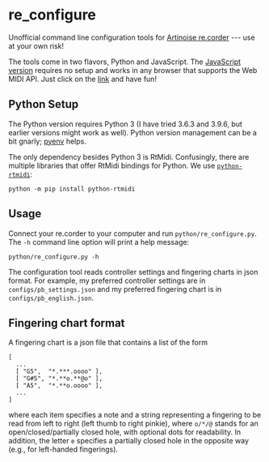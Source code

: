 # re\_configure

Unofficial command line configuration tools for
[Artinoise re.corder](http://www.artinoise.com/) --- use at your own risk!

The tools come in two flavors, Python and JavaScript. The
[JavaScript version](docs/re_corder.js)
requires no setup and works in any browser that supports the Web MIDI API. Just
click on the [link](https://nettoyeurny.github.io/re_configure/) and have fun!

## Python Setup

The Python version requires Python 3 (I have tried 3.6.3 and 3.9.6, but earlier
versions might work as well). Python version management can be a bit gnarly;
[pyenv](https://github.com/pyenv/pyenv) helps.

The only dependency besides Python 3 is RtMidi. Confusingly, there are multiple
libraries that offer RtMidi bindings for Python. We use
[`python-rtmidi`](https://pypi.org/project/python-rtmidi/):

    python -m pip install python-rtmidi

## Usage

Connect your re.corder to your computer and run `python/re_configure.py`. The
`-h` command line option will print a help message:

    python/re_configure.py -h

The configuration tool reads controller settings and fingering charts in json
format. For example, my preferred controller settings are in
`configs/pb_settings.json` and my preferred fingering chart is in
`configs/pb_english.json`.

## Fingering chart format

A fingering chart is a json file that contains a list of the form

    [
      ...
      [ "G5",  "*.***.oooo" ],
      [ "G#5", "*.**o.**@o" ],
      [ "A5",  "*.**o.oooo" ],
      ...
    ]

where each item specifies a note and a string representing a fingering to be
read from left to right (left thumb to right pinkie), where `o/*/@` stands for
an open/closed/partially closed hole, with optional dots for readability. In
addition, the letter `e` specifies a partially closed hole in the opposite way
(e.g., for left-handed fingerings).
